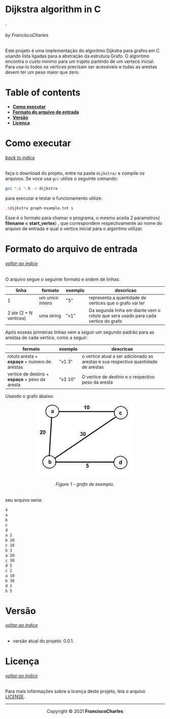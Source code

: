 <p align="center">
   <h1>Dijkstra algorithm in C</h1>.
  <h6>by <i>FranciscoCharles</i></h6>
</p>
<p align="justify">

Este projeto é uma implementação do algoritmo Dijkstra para grafos em C usando lista ligadas para
a abstração da estrutura Grafo. O algoritmo encontra o custo minimo para um trajeto
partindo de um vertece inicial. Para usa-lo todos os vertices precisam ser acessiveis e todas as arestas devem ter um peso
maior que zero. 

</p>

# <a name=index>Table of contents</a>
 
- [**Como executar**](#run)
- [**Formato do arquivo de entrada**](#run)
- [**Versão**](#version)
- [**Licença**](#license)

# **<a name=run>Como executar</a>**  <h6>[back to indice](#index)</h6>
faça o download do projeto, entre na pasta `dijkstra/` e compile os arquivos. Se voce usa `gcc` utilize o seguinte comando:
```bash
gcc *.c *.h -o dijkstra
```
para executar e testar o funcionamento utilize:
```bash
.\dijkstra graph-example.txt s
```

Esse é o formato para chamar o programa, o mesmo aceita 2 parametros( **filename** e **start_vertex**) , que correspondem respectivamente ao nome do arquivo de entrada e qual o vertice inicial para o algoritmo utilizar.

# **<a name=file-format>Formato do arquivo de entrada</a>**  <h6>[voltar ao indice](#index)</h6>
O arquivo segue o seguinte formato e ordem de linhas:

| linha | formato | exemplo | descricao |
|-------|---------|---------| ----------|
| 1 | um unico inteiro | "5"  | representa a quantidade de vertices que o grafo vai ter|
| 2 ate (2 + N vertices) | uma string | "v1" | Da segunda linha em diante vem o rotulo que sera usado para cada vertice do grafo |

Após esseas primeiras linhas vem a seguir um segundo padrão para as arestas de cada vertice, como a seguir:

| formato | exemplo | descricao |
|---------|---------| ----------|
| rotulo aresta + **espaço** + numero de arestas | "v1 3" | o vertice atual a ser adicionado as arestas e sua respectiva quantidade de arestas |
| vertice de destino + **espaço** + peso da aresta | "v2 10" | O vertice de destino e o respectivo peso da aresta |

Usando o grafo abaixo:

<div align="center">
    <img src="./graph-img.png" width="300">
    <br>
    <h6>
        Figure 1 - grafo de exemplo.
    </h6>  
</div>

seu arquivo seria:
```text
4
a
b
c
d
a 2
b 20
c 10
b 3
a 20
c 30
d 5
c 2
a 10
b 30
d 1
b 5
```
# **<a name=version>Versão</a>**  <h6>[voltar ao indice](#index)</h6>
- versão atual do projeto: 0.0.1.

# **<a name=license>Licença</a>**  <h6>[voltar ao indice](#index)</h6>

Para mais informações sobre a licença deste projeto, leia o arquivo <a href="./LICENSE" title="go to license file">LICENSE</a>.

---
<p align="center">
    Copyright © 2021 <b>FranciscoCharles</b>
</p>